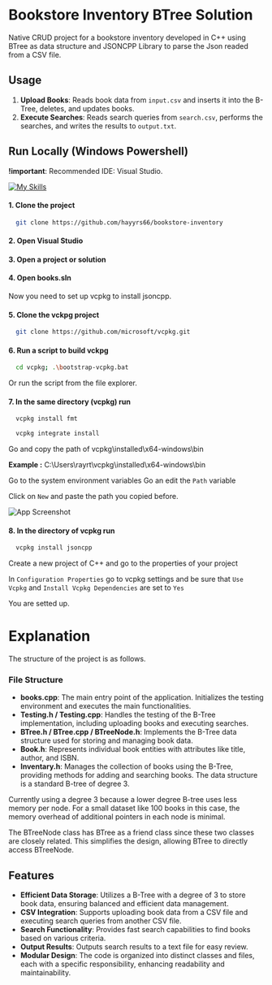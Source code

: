 
# Bookstore Inventory BTree Solution 

Native CRUD project for a bookstore inventory developed in C++ using BTree as data structure and JSONCPP Library to parse the Json readed from a CSV file.

## Usage

1. **Upload Books**: Reads book data from `input.csv` and inserts it into the B-Tree, deletes, and updates books.
2. **Execute Searches**: Reads search queries from `search.csv`, performs the searches, and writes the results to `output.txt`.






## Run Locally (Windows Powershell)

**!important**: Recommended IDE: Visual Studio. 

[![My Skills](https://skillicons.dev/icons?i=visualstudio&theme=dark)](https://skillicons.dev)

#### 1. Clone the project

```bash
  git clone https://github.com/hayyrs66/bookstore-inventory
```

#### 2. Open Visual Studio

#### 3. Open a project or solution
#### 4. Open books.sln

Now you need to set up vcpkg to install jsoncpp.

#### 5. Clone the vckpg project
```bash
  git clone https://github.com/microsoft/vcpkg.git
```

#### 6. Run a script to build vckpg

```bash 
  cd vcpkg; .\bootstrap-vcpkg.bat
```
Or run the script from the file explorer.

#### 7. In the same directory (vcpkg) run
```bash 
  vcpkg install fmt
```
```bash
  vcpkg integrate install
```
Go and copy the path of vcpkg\installed\x64-windows\bin

**Example :**
 C:\Users\rayrt\vcpkg\installed\x64-windows\bin

Go to the system environment variables
Go an edit the `Path` variable

Click on `New` and paste the path you copied before.

![App Screenshot](https://via.placeholder.com/468x300?text=App+Screenshot+Here)


#### 8. In the directory of vcpkg run
```bash
  vcpkg install jsoncpp
```

Create a new project of C++ and go to the properties of your project

In `Configuration Properties` go to vcpkg settings and be sure that `Use Vcpkg` and `Install Vcpkg Dependencies` are set to `Yes`

You are setted up.

# Explanation

The structure of the project is as follows.

### File Structure

- **books.cpp**: The main entry point of the application. Initializes the testing environment and executes the main functionalities.
- **Testing.h / Testing.cpp**: Handles the testing of the B-Tree implementation, including uploading books and executing searches.
- **BTree.h / BTree.cpp / BTreeNode.h**: Implements the B-Tree data structure used for storing and managing book data.
- **Book.h**: Represents individual book entities with attributes like title, author, and ISBN.
- **Inventary.h**: Manages the collection of books using the B-Tree, providing methods for adding and searching books.
The data structure is a standard B-tree of degree 3.

Currently using a degree 3 because a lower degree B-tree uses less memory per node. For a small dataset like 100 books in this case, the memory overhead of additional pointers in each node is minimal.

The BTreeNode class has BTree as a friend class since these two classes are closely related. This simplifies the design, allowing BTree to directly access BTreeNode.
## Features

- **Efficient Data Storage**: Utilizes a B-Tree with a degree of 3 to store book data, ensuring balanced and efficient data management.
- **CSV Integration**: Supports uploading book data from a CSV file and executing search queries from another CSV file.
- **Search Functionality**: Provides fast search capabilities to find books based on various criteria.
- **Output Results**: Outputs search results to a text file for easy review.
- **Modular Design**: The code is organized into distinct classes and files, each with a specific responsibility, enhancing readability and maintainability.



